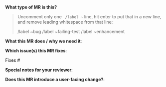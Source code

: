 <!--  Thanks for sending a pull request!
-->
**What type of MR is this?**
> Uncomment only one ` /label ~` line, hit enter to put that in a new line, and remove leading whitespace from that line:
>
> /label ~bug
> /label ~failing-test
> /label ~enhancement

**What this MR does / why we need it**:


**Which issue(s) this MR fixes**:
<!--
*Usage: `Fixes #<issue number>`, or `Fixes (paste link of issue)`.
-->
Fixes #

**Special notes for your reviewer**:


**Does this MR introduce a user-facing change?**:

